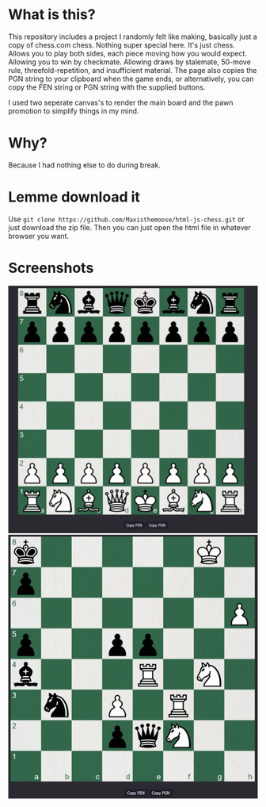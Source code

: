# What is this?
This repository includes a project I randomly felt like making, basically just a copy of chess.com chess. Nothing super special here. It's just chess. Allows you to play both sides, each piece moving how you would expect. Allowing you to win by checkmate. Allowing draws by stalemate, 50-move rule, threefold-repetition, and insufficient material. The page also copies the PGN string to your clipboard when the game ends, or alternatively, you can copy the FEN string or PGN string with the supplied buttons.

I used two seperate canvas's to render the main board and the pawn promotion to simplify things in my mind.

# Why?
Because I had nothing else to do during break.

# Lemme download it
Use `git clone https://github.com/Maxisthemoose/html-js-chess.git` or just download the zip file. Then you can just open the html file in whatever browser you want.

# Screenshots
![Start of Game](./screenshots/start.png)
![Random Position](./screenshots/random_pos.png)